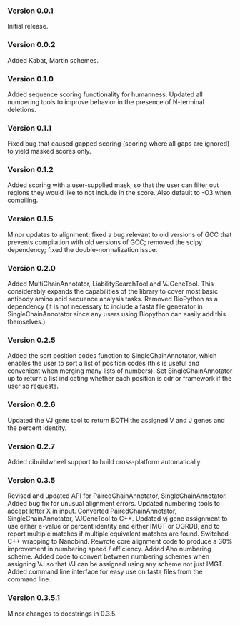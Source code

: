 ### Version 0.0.1
Initial release.

### Version 0.0.2
Added Kabat, Martin schemes.

### Version 0.1.0
Added sequence scoring functionality for humanness.
Updated all numbering tools to improve behavior in
the presence of N-terminal deletions.

### Version 0.1.1
Fixed bug that caused gapped scoring (scoring where all
gaps are ignored) to yield masked scores only.

### Version 0.1.2
Added scoring with a user-supplied mask, so that the
user can filter out regions they would like to not include
in the score. Also default to -O3 when compiling.

### Version 0.1.5
Minor updates to alignment; fixed a bug relevant to old versions
of GCC that prevents compilation with old versions of GCC; removed
the scipy dependency; fixed the double-normalization issue.

### Version 0.2.0
Added MultiChainAnnotator, LiabilitySearchTool and VJGeneTool. This
considerably expands the capabilities of the library to cover most basic
antibody amino acid sequence analysis tasks. Removed BioPython as a dependency
(it is not necessary to include a fasta file generator in SingleChainAnnotator
since any users using Biopython can easily add this themselves.)

### Version 0.2.5
Added the sort position codes function to SingleChainAnnotator, which enables
the user to sort a list of position codes (this is useful and convenient when
merging many lists of numbers). Set SingleChainAnnotator up to return a list
indicating whether each position is cdr or framework if the user so requests.

### Version 0.2.6
Updated the VJ gene tool to return BOTH the assigned V and J genes and the
percent identity.

### Version 0.2.7
Added cibuildwheel support to build cross-platform automatically.

### Version 0.3.5
Revised and updated API for PairedChainAnnotator, SingleChainAnnotator.
Added bug fix for unusual alignment errors. Updated numbering tools to
accept letter X in input. Converted PairedChainAnnotator,
SingleChainAnnotator, VJGeneTool to C++. Updated vj gene assignment
to use either e-value or percent identity and either IMGT or OGRDB,
and to report multiple matches if multiple equivalent matches are
found. Switched C++ wrapping to Nanobind. Rewrote core alignment code
to produce a 30% improvement in numbering speed / efficiency.
Added Aho numbering scheme. Added code to convert between numbering
schemes when assigning VJ so that VJ can be assigned using any
scheme not just IMGT. Added command line interface for easy
use on fasta files from the command line.

### Version 0.3.5.1
Minor changes to docstrings in 0.3.5.
